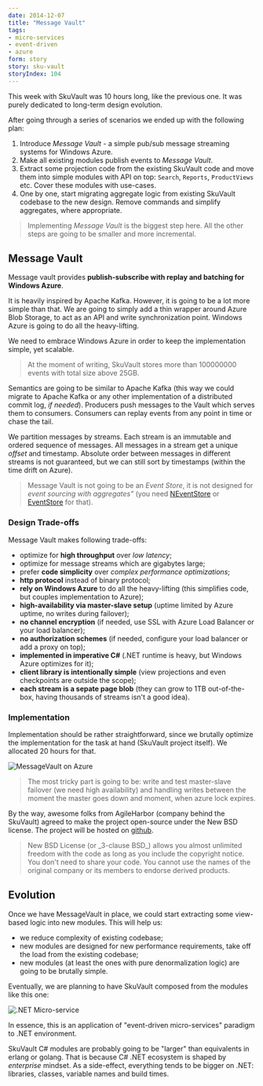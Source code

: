 ```yaml
---
date: 2014-12-07
title: "Message Vault"
tags:
- micro-services
- event-driven
- azure
form: story
story: sku-vault
storyIndex: 104
---
```



This week with SkuVault was 10 hours long, like the previous one. It
was purely dedicated to long-term design evolution.

After going through a series of scenarios we ended up with the
following plan:

1. Introduce _Message Vault_ - a simple pub/sub message streaming
   systems for Windows Azure.
2. Make all existing modules publish events to _Message Vault_.
3. Extract some projection code from the existing SkuVault code and
   move them into simple modules with API on top: `Search`, `Reports`,
   `ProductViews` etc. Cover these modules with use-cases.
4. One by one, start migrating aggregate logic from existing SkuVault
   codebase to the new design. Remove commands and simplify
   aggregates, where appropriate.

> Implementing _Message Vault_ is the biggest step here.  All the
> other steps are going to be smaller and more incremental.

## Message Vault

Message vault provides **publish-subscribe with replay and batching
for Windows Azure**.

It is heavily inspired by Apache Kafka. However, it is going to be a
lot more simple than that. We are going to simply add a thin wrapper
around Azure Blob Storage, to act as an API and write synchronization
point. Windows Azure is going to do all the heavy-lifting.

We need to embrace Windows Azure in order to keep the implementation
simple, yet scalable.

> At the moment of writing, SkuVault stores more than 100000000 events
>with total size above 25GB.


Semantics are going to be similar to Apache Kafka (this way we could
migrate to Apache Kafka or any other implementation of a distributed
commit log, _if needed_).  Producers push messages to the Vault which
serves them to consumers. Consumers can replay events from any point
in time or chase the tail.

We partition messages by streams. Each stream is an immutable and
ordered sequence of messages. All messages in a stream get a unique
_offset_ and timestamp. Absolute order between messages in different
streams is not guaranteed, but we can still sort by timestamps (within
the time drift on Azure).

> Message Vault is not going to be an _Event Store_, it is not
> designed for _event sourcing with aggregates"_ (you need
> [NEventStore](http://neventstore.org/) or
> [EventStore](http://geteventstore.com/) for that).

### Design Trade-offs

Message Vault makes following trade-offs:

* optimize for **high throughput** over _low latency_;
* optimize for message streams which are gigabytes large;
* prefer **code simplicity** over _complex performance optimizations_;
* **http protocol** instead of binary protocol;
* **rely on Windows Azure** to do all the heavy-lifting (this
  simplifies code, but couples implementation to Azure);
* **high-availability via master-slave setup** (uptime limited by
  Azure uptime, no writes during failover);
* **no channel encryption** (if needed, use SSL with Azure Load
  Balancer or your load balancer);
* **no authorization schemes** (if needed, configure your load
  balancer or add a proxy on top);
* **implemented in imperative C#** (.NET runtime is heavy, but Windows
  Azure optimizes for it);
* **client library is intentionally simple** (view projections and
  even checkpoints are outside the scope);
* **each stream is a sepate page blob** (they can grow to 1TB
  out-of-the-box, having thousands of streams isn't a good idea).

### Implementation

Implementation should be rather straightforward, since we brutally
optimize the implementation for the task at hand (SkuVault project
itself). We allocated 20 hours for that.

![MessageVault on Azure](/images/2014-12-07-sku-vault__message-vault.jpg)

> The most tricky part is going to be: write and test master-slave
> failover (we need high availability) and handling writes between the
> moment the master goes down and moment, when azure lock expires.


By the way, awesome folks from AgileHarbor (company behind the
SkuVault) agreed to make the project open-source under the New BSD
license. The project will be hosted on
[github](https://github.com/agileharbor/messageVault).

<blockquote>
New BSD License (or _3-clause BSD_) allows you almost unlimited
freedom with the code as long as you include the copyright
notice. You don't need to share your code. You cannot use the names
of the original company or its members to endorse derived products.
</blockquote>

## Evolution

Once we have MessageVault in place, we could start extracting some
view-based logic into new modules. This will help us:

* we reduce complexity of existing codebase;
* new modules are designed for new performance requirements, take off
  the load from the existing codebase;
* new modules (at least the ones with pure denormalization logic) are
  going to be brutally simple.

Eventually, we are planning to have SkuVault composed from the modules
like this one:

![.NET Micro-service](/images/2014-12-07-sku-vault__component.jpg)

In essence, this is an application of "event-driven micro-services"
paradigm to .NET environment.

SkuVault C# modules are probably going to be "larger" than equivalents
in erlang or golang. That is because C# .NET ecosystem is shaped by
_enterprise_ mindset. As a side-effect, everything tends to be bigger
on .NET: libraries, classes, variable names and build times.
